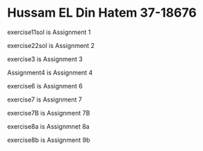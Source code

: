 # Hussam EL Din Hatem     37-18676
exercise11sol is Assignment 1

exercise22sol is Assignment 2

exercise3 is Assignment 3

Assignment4 is Assignment 4

exercise6 is Assignment 6

exercise7 is Assignment 7

exercise7B is Assignment 7B

exercise8a is Assignmnet 8a

exercise8b is Assignment 9b
